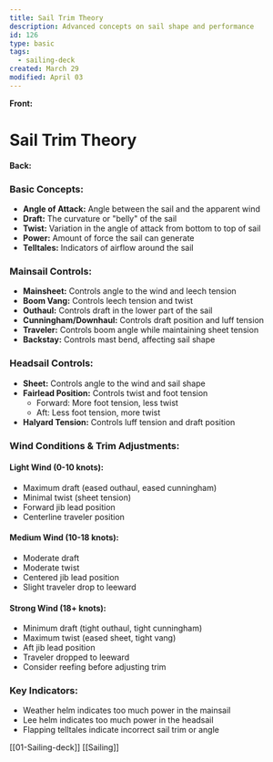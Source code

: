 ```yaml
---
title: Sail Trim Theory
description: Advanced concepts on sail shape and performance
id: 126
type: basic
tags:
  - sailing-deck
created: March 29
modified: April 03
---
```

**Front:**
# Sail Trim Theory

**Back:**
<div class="basic-concepts">
  <h3>Basic Concepts:</h3>
  <ul>
    <li><strong>Angle of Attack:</strong> Angle between the sail and the apparent wind</li>
    <li><strong>Draft:</strong> The curvature or "belly" of the sail</li>
    <li><strong>Twist:</strong> Variation in the angle of attack from bottom to top of sail</li>
    <li><strong>Power:</strong> Amount of force the sail can generate</li>
    <li><strong>Telltales:</strong> Indicators of airflow around the sail</li>
  </ul>
</div>

<div class="mainsail-controls">
  <h3>Mainsail Controls:</h3>
  <ul>
    <li><strong>Mainsheet:</strong> Controls angle to the wind and leech tension</li>
    <li><strong>Boom Vang:</strong> Controls leech tension and twist</li>
    <li><strong>Outhaul:</strong> Controls draft in the lower part of the sail</li>
    <li><strong>Cunningham/Downhaul:</strong> Controls draft position and luff tension</li>
    <li><strong>Traveler:</strong> Controls boom angle while maintaining sheet tension</li>
    <li><strong>Backstay:</strong> Controls mast bend, affecting sail shape</li>
  </ul>
</div>

<div class="headsail-controls">
  <h3>Headsail Controls:</h3>
  <ul>
    <li><strong>Sheet:</strong> Controls angle to the wind and sail shape</li>
    <li><strong>Fairlead Position:</strong> Controls twist and foot tension
      <ul>
        <li>Forward: More foot tension, less twist</li>
        <li>Aft: Less foot tension, more twist</li>
      </ul>
    </li>
    <li><strong>Halyard Tension:</strong> Controls luff tension and draft position</li>
  </ul>
</div>

<div class="wind-conditions">
  <h3>Wind Conditions & Trim Adjustments:</h3>

  <h4>Light Wind (0-10 knots):</h4>
  <ul>
    <li>Maximum draft (eased outhaul, eased cunningham)</li>
    <li>Minimal twist (sheet tension)</li>
    <li>Forward jib lead position</li>
    <li>Centerline traveler position</li>
  </ul>

  <h4>Medium Wind (10-18 knots):</h4>
  <ul>
    <li>Moderate draft</li>
    <li>Moderate twist</li>
    <li>Centered jib lead position</li>
    <li>Slight traveler drop to leeward</li>
  </ul>

  <h4>Strong Wind (18+ knots):</h4>
  <ul>
    <li>Minimum draft (tight outhaul, tight cunningham)</li>
    <li>Maximum twist (eased sheet, tight vang)</li>
    <li>Aft jib lead position</li>
    <li>Traveler dropped to leeward</li>
    <li>Consider reefing before adjusting trim</li>
  </ul>
</div>

<div class="key-indicators">
  <h3>Key Indicators:</h3>
  <ul>
    <li>Weather helm indicates too much power in the mainsail</li>
    <li>Lee helm indicates too much power in the headsail</li>
    <li>Flapping telltales indicate incorrect sail trim or angle</li>
  </ul>
</div>

[[01-Sailing-deck]]
[[Sailing]]